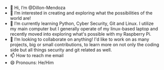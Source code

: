 - 👋 Hi, I’m @Dillon-Mendoza
- 👀 I’m interested in creating and exploring what the possibilities of the world are!
- 🌱 I’m currently learning Python, Cyber Security, Git and Linux. I utilize my main computer but I generally operate of my linux-based laptop and recently moved into exploring what's possible with my Raspberry Pi.
- 💞️ I’m looking to collaborate on anything! I'd like to work on as many projects, big or small contributions, to learn more on not only the coding side but all things security and git related as well.
- 📫 How to reach me email
- 😄 Pronouns: He/Him
